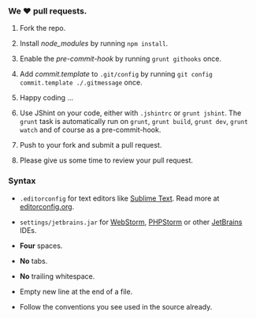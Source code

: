 ### We ❤ pull requests.

 1. Fork the repo.

 2. Install *node_modules* by running `npm install`.

 3. Enable the *pre-commit-hook* by running `grunt githooks` once.

 4. Add *commit.template* to `.git/config` by running `git config commit.template ./.gitmessage` once.

 5. Happy coding ...

 6. Use JShint on your code, either with `.jshintrc` or `grunt jshint`.
    The `grunt` task is automatically run on `grunt`, `grunt build`, `grunt dev`, `grunt watch` and of course as a pre-commit-hook.

 7. Push to your fork and submit a pull request.

 8. Please give us some time to review your pull request.


### Syntax

 * `.editorconfig` for text editors like [Sublime Text](http://www.sublimetext.com). Read more at [editorconfig.org](http://editorconfig.org/).

 * `settings/jetbrains.jar` for [WebStorm](http://www.jetbrains.com/webstorm/), [PHPStorm](http://www.jetbrains.com/phpstorm/) or other [JetBrains](http://www.jetbrains.com/) IDEs.

 * __Four__ spaces.

 * __No__ tabs.
 
 * __No__ trailing whitespace.

 * Empty new line at the end of a file.

 * Follow the conventions you see used in the source already.
